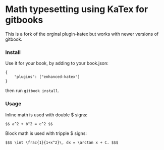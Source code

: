 Math typesetting using KaTex for gitbooks
==============

This is a fork of the orginal plugin-katex but works with newer versions of gitbook.

### Install
Use it for your book, by adding to your book.json:

```
{
    "plugins": ["enhanced-katex"]
}
```

then run `gitbook install`.

### Usage

Inline math is used with double $ signs: 
```
$$ a^2 + b^2 = c^2 $$
```

Block math is used with tripple $ signs: 
```
$$$ \int \frac{1}{1+x^2}\, dx = \arctan x + C. $$$
```